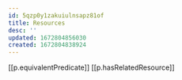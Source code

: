 ```yaml
---
id: 5qzp0y1zakuiulnsapz81of
title: Resources
desc: ''
updated: 1672804856030
created: 1672804838924
---
```


[[p.equivalentPredicate]] [[p.hasRelatedResource]]